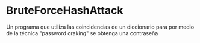 # BruteForceHashAttack
Un programa que utiliza las coincidencias de un diccionario para por medio de la técnica "password craking" se obtenga una contraseña
